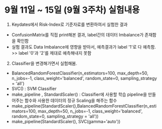 # 9월 11일 ~ 15일 (9월 3주차) 실험내용

1. Keydates에서 Risk-Index로 기준자료를 변환하여서 실험한 결과
- ConfusionMatrix를 직접 print해본 결과, label간의 데이터 Imbalance가 존재함을 확인함
- 실험 결과도 Data Imbalance에 영향을 받아서, 예측결과가 label '1'로 다 예측함. >> label '0'과 '2'를 제대로 예측해내지 못함

2. Classifier을 변경해가면서 실험해봄.
- BalancedRandomForestClassifier(n_estimators=100, max_depth=50, n_jobs=-1, class_weight='balanced', random_state=0, sampling_strategy = 'all')
- SVC() : SVM Classifier
- make_pipeline , StandardScaler() : Classifier에 사용할 학습 pipeline을 만들어주는 함수와 사용한 데이터의 정규 Scaling을 해주는 함수
- make_pipeline(StandardScaler(),BalancedRandomForestClassifier(n_estimators=100, max_depth=50, n_jobs=-1, class_weight='balanced', random_state=0, sampling_strategy = 'all'))
- make_pipeline(StandardScaler(), SVC(gamma='auto'))
